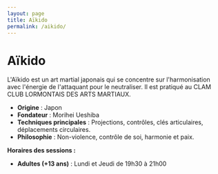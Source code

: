 ```yaml
---
layout: page
title: Aïkido
permalink: /aikido/
---
```


# Aïkido

L'Aïkido est un art martial japonais qui se concentre sur l'harmonisation avec l'énergie de l'attaquant pour le neutraliser. Il est pratiqué au CLAM CLUB LORMONTAIS DES ARTS MARTIAUX.

- **Origine** : Japon
- **Fondateur** : Morihei Ueshiba
- **Techniques principales** : Projections, contrôles, clés articulaires, déplacements circulaires.
- **Philosophie** : Non-violence, contrôle de soi, harmonie et paix.

**Horaires des sessions :**
- **Adultes (+13 ans)** : Lundi et Jeudi de 19h30 à 21h00
